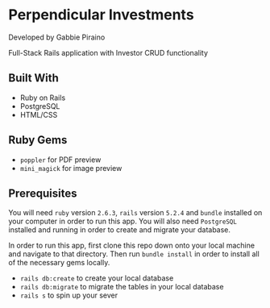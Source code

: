# Perpendicular Investments
Developed by Gabbie Piraino

Full-Stack Rails application with Investor CRUD functionality

## Built With
* Ruby on Rails
* PostgreSQL
* HTML/CSS

## Ruby Gems
* `poppler` for PDF preview
* `mini_magick` for image preview

## Prerequisites
You will need `ruby` version `2.6.3`, `rails` version `5.2.4` and `bundle` installed on your computer in order to run this app. You will also need `PostgreSQL` installed and running in order to create and migrate your database.

In order to run this app, first clone this repo down onto your local machine and navigate to that directory. Then run `bundle install` in order to install all of the necessary gems locally.

* `rails db:create` to create your local database
* `rails db:migrate` to migrate the tables in your local database
* `rails s` to spin up your sever
